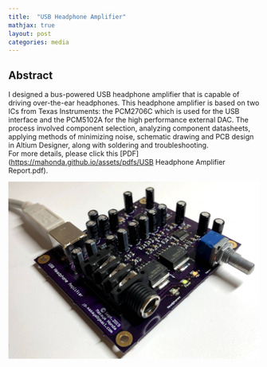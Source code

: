```yaml
---
title:  "USB Headphone Amplifier"
mathjax: true
layout: post
categories: media
---
```


## Abstract

I designed a bus-powered USB headphone amplifier that is capable of driving over-the-ear headphones. This headphone amplifier is based on two ICs from Texas Instruments: the PCM2706C which is used for the USB interface and the PCM5102A for the high performance external DAC. The process involved component selection, analyzing component datasheets, applying methods of minimizing noise, schematic drawing and PCB design in Altium Designer, along with soldering and troubleshooting.  
For more details, please click this [PDF](https://mahonda.github.io/assets/pdfs/USB Headphone Amplifier Report.pdf).

![USB Headphone Amp](/assets/images/IMG_4614.jpg)
